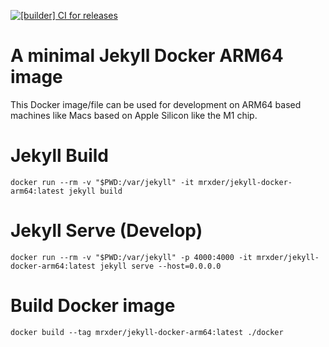 [![[builder] CI for releases](https://github.com/mrxder/jekyll-docker-arm64/actions/workflows/build_deploy.yml/badge.svg)](https://github.com/mrxder/jekyll-docker-arm64/actions/workflows/build_deploy.yml)
# A minimal Jekyll Docker ARM64 image
This Docker image/file can be used for development on ARM64 based machines like Macs based on Apple Silicon like the M1 chip.

# Jekyll Build
```
docker run --rm -v "$PWD:/var/jekyll" -it mrxder/jekyll-docker-arm64:latest jekyll build
```

# Jekyll Serve (Develop)
```
docker run --rm -v "$PWD:/var/jekyll" -p 4000:4000 -it mrxder/jekyll-docker-arm64:latest jekyll serve --host=0.0.0.0
```

# Build Docker image
```
docker build --tag mrxder/jekyll-docker-arm64:latest ./docker
```